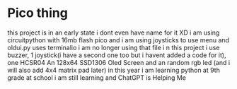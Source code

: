 # Pico thing
this project is in an early state i dont even have name for it XD
i am using circuitpython with 16mb flash pico and i am using joysticks to use menu
and oldui.py uses terminalio i am no longer using that file
i n this project i use buzzer, 1 joystick(i have a second one too but i havent added a code for it), one HCSR04 An 128x64 SSD1306 Oled Screen and an random rgb led (and i will also add 4x4 matrix pad later)
in this year i am learning python at 9th grade at school i am still learning and ChatGPT is Helping Me
